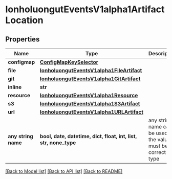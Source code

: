 # IonholuongutEventsV1alpha1ArtifactLocation


## Properties
Name | Type | Description | Notes
------------ | ------------- | ------------- | -------------
**configmap** | [**ConfigMapKeySelector**](ConfigMapKeySelector.md) |  | [optional] 
**file** | [**IonholuongutEventsV1alpha1FileArtifact**](IonholuongutEventsV1alpha1FileArtifact.md) |  | [optional] 
**git** | [**IonholuongutEventsV1alpha1GitArtifact**](IonholuongutEventsV1alpha1GitArtifact.md) |  | [optional] 
**inline** | **str** |  | [optional] 
**resource** | [**IonholuongutEventsV1alpha1Resource**](IonholuongutEventsV1alpha1Resource.md) |  | [optional] 
**s3** | [**IonholuongutEventsV1alpha1S3Artifact**](IonholuongutEventsV1alpha1S3Artifact.md) |  | [optional] 
**url** | [**IonholuongutEventsV1alpha1URLArtifact**](IonholuongutEventsV1alpha1URLArtifact.md) |  | [optional] 
**any string name** | **bool, date, datetime, dict, float, int, list, str, none_type** | any string name can be used but the value must be the correct type | [optional]

[[Back to Model list]](../README.md#documentation-for-models) [[Back to API list]](../README.md#documentation-for-api-endpoints) [[Back to README]](../README.md)


